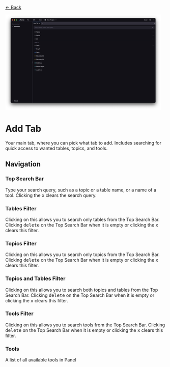 <a href="../MAIN.md" class="back">← Back</a>

<img src="./add.png" height="300px">

# Add Tab

Your main tab, where you can pick what tab to add. Includes searching for quick access to wanted tables, topics, and tools.

## Navigation

### Top Search Bar
Type your search query, such as a topic or a table name, or a name of a tool. Clicking the <kbd>x</kbd> clears the search query.

### Tables Filter
Clicking on this allows you to search only tables from the Top Search Bar.  Clicking <kbd>delete</kbd> on the Top Search Bar when it is empty or clicking the <kbd>x</kbd> clears this filter.

### Topics Filter
Clicking on this allows you to search only topics from the Top Search Bar.  Clicking <kbd>delete</kbd> on the Top Search Bar when it is empty or clicking the <kbd>x</kbd> clears this filter.

### Topics and Tables Filter
Clicking on this allows you to search both topics and tables from the Top Search Bar. Clicking <kbd>delete</kbd> on the Top Search Bar when it is empty or clicking the <kbd>x</kbd> clears this filter.

### Tools Filter
Clicking on this allows you to search tools from the Top Search Bar. Clicking <kbd>delete</kbd> on the Top Search Bar when it is empty or clicking the <kbd>x</kbd> clears this filter.

### Tools
A list of all available tools in Panel
